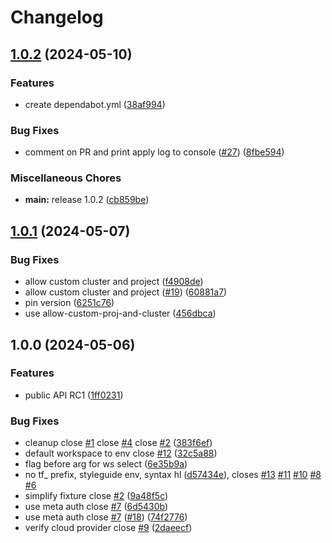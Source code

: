 # Changelog

## [1.0.2](https://github.com/entur/gha-terraform/compare/v1.0.1...v1.0.2) (2024-05-10)


### Features

* create dependabot.yml ([38af994](https://github.com/entur/gha-terraform/commit/38af994f0d3a562e5abbe7d2f6954150018583fc))


### Bug Fixes

* comment on PR and print apply log to console ([#27](https://github.com/entur/gha-terraform/issues/27)) ([8fbe594](https://github.com/entur/gha-terraform/commit/8fbe594a08aa6b9a40c9a6473123c76c000042e6))


### Miscellaneous Chores

* **main:** release 1.0.2 ([cb859be](https://github.com/entur/gha-terraform/commit/cb859beefd8a06b8778fd6dfea446d265ac12af8))

## [1.0.1](https://github.com/entur/gha-terraform/compare/v1.0.0...v1.0.1) (2024-05-07)


### Bug Fixes

* allow custom cluster and project ([f4908de](https://github.com/entur/gha-terraform/commit/f4908deb1b1756637bf88f11692f0eca1d50f1bc))
* allow custom cluster and project ([#19](https://github.com/entur/gha-terraform/issues/19)) ([60881a7](https://github.com/entur/gha-terraform/commit/60881a731e3bd90bd4d7346a7973ee3a6662a8fc))
* pin version ([6251c76](https://github.com/entur/gha-terraform/commit/6251c76b3e67de269af298d8fc7396bd68828e70))
* use allow-custom-proj-and-cluster ([456dbca](https://github.com/entur/gha-terraform/commit/456dbcada973bab3a12384cdbe7935ed032165f5))

## 1.0.0 (2024-05-06)


### Features

* public API RC1 ([1ff0231](https://github.com/entur/gha-terraform/commit/1ff0231bc7bd08058ee7e126a03965fdec3e12cf))


### Bug Fixes

* cleanup close [#1](https://github.com/entur/gha-terraform/issues/1) close [#4](https://github.com/entur/gha-terraform/issues/4) close [#2](https://github.com/entur/gha-terraform/issues/2) ([383f6ef](https://github.com/entur/gha-terraform/commit/383f6efdbe0307dade995aa32e11bf89698d32fe))
* default workspace to env close [#12](https://github.com/entur/gha-terraform/issues/12) ([32c5a88](https://github.com/entur/gha-terraform/commit/32c5a88173ad85f94c71ec891ea9c7d36f548d22))
* flag before arg for ws select ([6e35b9a](https://github.com/entur/gha-terraform/commit/6e35b9aa8819f53b840b176361688e6f6e945825))
* no tf_ prefix, styleguide env, syntax hl ([d57434e](https://github.com/entur/gha-terraform/commit/d57434e2ad0c5cf508b1166ce269eeae665e918c)), closes [#13](https://github.com/entur/gha-terraform/issues/13) [#11](https://github.com/entur/gha-terraform/issues/11) [#10](https://github.com/entur/gha-terraform/issues/10) [#8](https://github.com/entur/gha-terraform/issues/8) [#6](https://github.com/entur/gha-terraform/issues/6)
* simplify fixture close [#2](https://github.com/entur/gha-terraform/issues/2) ([9a48f5c](https://github.com/entur/gha-terraform/commit/9a48f5c49b8cbf6d154507ef4db7f47c583c832d))
* use meta auth close [#7](https://github.com/entur/gha-terraform/issues/7) ([6d5430b](https://github.com/entur/gha-terraform/commit/6d5430bc310d991a9d08f97f6ed133fc940670d3))
* use meta auth close [#7](https://github.com/entur/gha-terraform/issues/7) ([#18](https://github.com/entur/gha-terraform/issues/18)) ([74f2776](https://github.com/entur/gha-terraform/commit/74f2776f1651acd7c3bea7d19175adbf69b2cfc9))
* verify cloud provider close [#9](https://github.com/entur/gha-terraform/issues/9) ([2daeecf](https://github.com/entur/gha-terraform/commit/2daeecfcf71fb5948be3d924bb39974431773353))
